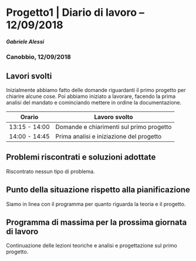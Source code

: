 # Progetto1 | Diario di lavoro – 12/09/2018

##### Gabriele Alessi

### Canobbio, 12/09/2018

## Lavori svolti

Inizialmente abbiamo fatto delle domande riguardanti il primo progetto per chiarire alcune cose. Poi abbiamo iniziato a lavorare, facendo la prima analisi del mandato e cominciando mettere in ordine la documentazione.

| Orario | Lavoro svolto |
| --- | --- |
| 13:15 - 14:00 | Domande e chiarimenti sul primo progetto |
| 14:00 - 14:45 | Prima analisi e iniziazione del progetto |

## Problemi riscontrati e soluzioni adottate

Riscontrato nessun tipo di problema.

## Punto della situazione rispetto alla pianificazione

Siamo in linea con il programma per quanto riguarda la teoria e il progetto.

## Programma di massima per la prossima giornata di lavoro

Continuazione delle lezioni teoriche e analisi e progettazione sul primo progetto.